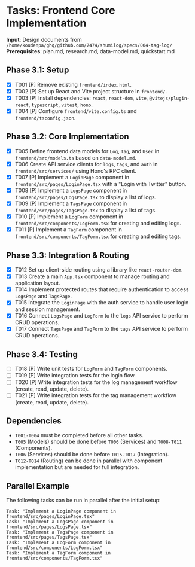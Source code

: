 # Tasks: Frontend Core Implementation

**Input**: Design documents from `/home/koudenpa/ghq/github.com/7474/shumilog/specs/004-tag-log/`
**Prerequisites**: plan.md, research.md, data-model.md, quickstart.md

## Phase 3.1: Setup
- [x] T001 [P] Remove existing `frontend/index.html`.
- [x] T002 [P] Set up React and Vite project structure in `frontend/`.
- [x] T003 [P] Install dependencies: `react`, `react-dom`, `vite`, `@vitejs/plugin-react`, `typescript`, `vitest`, `hono`.
- [x] T004 [P] Configure `frontend/vite.config.ts` and `frontend/tsconfig.json`.

## Phase 3.2: Core Implementation
- [x] T005 Define frontend data models for `Log`, `Tag`, and `User` in `frontend/src/models.ts` based on `data-model.md`.
- [x] T006 Create API service clients for `logs`, `tags`, and `auth` in `frontend/src/services/` using Hono's RPC client.
- [x] T007 [P] Implement a `LoginPage` component in `frontend/src/pages/LoginPage.tsx` with a "Login with Twitter" button.
- [x] T008 [P] Implement a `LogsPage` component in `frontend/src/pages/LogsPage.tsx` to display a list of logs.
- [x] T009 [P] Implement a `TagsPage` component in `frontend/src/pages/TagsPage.tsx` to display a list of tags.
- [x] T010 [P] Implement a `LogForm` component in `frontend/src/components/LogForm.tsx` for creating and editing logs.
- [x] T011 [P] Implement a `TagForm` component in `frontend/src/components/TagForm.tsx` for creating and editing tags.

## Phase 3.3: Integration & Routing
- [x] T012 Set up client-side routing using a library like `react-router-dom`.
- [x] T013 Create a main `App.tsx` component to manage routing and application layout.
- [x] T014 Implement protected routes that require authentication to access `LogsPage` and `TagsPage`.
- [x] T015 Integrate the `LoginPage` with the auth service to handle user login and session management.
- [x] T016 Connect `LogsPage` and `LogForm` to the `logs` API service to perform CRUD operations.
- [x] T017 Connect `TagsPage` and `TagForm` to the `tags` API service to perform CRUD operations.

## Phase 3.4: Testing
- [ ] T018 [P] Write unit tests for `LogForm` and `TagForm` components.
- [ ] T019 [P] Write integration tests for the login flow.
- [ ] T020 [P] Write integration tests for the log management workflow (create, read, update, delete).
- [ ] T021 [P] Write integration tests for the tag management workflow (create, read, update, delete).

## Dependencies
- `T001-T004` must be completed before all other tasks.
- `T005` (Models) should be done before `T006` (Services) and `T008-T011` (Components).
- `T006` (Services) should be done before `T015-T017` (Integration).
- `T012-T014` (Routing) can be done in parallel with component implementation but are needed for full integration.

## Parallel Example
The following tasks can be run in parallel after the initial setup:
```
Task: "Implement a LoginPage component in frontend/src/pages/LoginPage.tsx"
Task: "Implement a LogsPage component in frontend/src/pages/LogsPage.tsx"
Task: "Implement a TagsPage component in frontend/src/pages/TagsPage.tsx"
Task: "Implement a LogForm component in frontend/src/components/LogForm.tsx"
Task: "Implement a TagForm component in frontend/src/components/TagForm.tsx"
```
